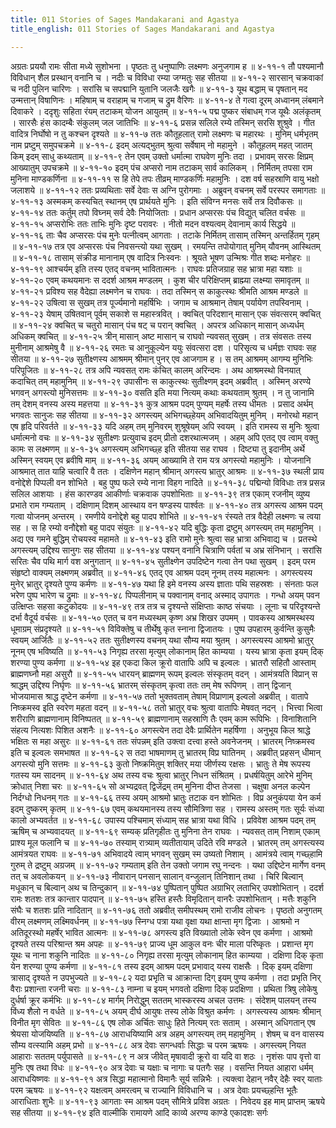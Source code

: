 ```yaml
---
title: 011 Stories of Sages Mandakarani and Agastya
title_english: 011 Stories of Sages Mandakarani and Agastya

---
```

<div class="audioEmbed"  caption="श्रीराम-हरिसीताराममूर्ति-घनपाठिभ्यां वचनम्" src="https://archive.org/download/Ramayana-recitation-Sriram-harisItArAmamUrti-Ghanapaati-v2/Kanda_3/Kanda_3_ARK-011-Agastya_Mahathyam.mp3"></div>
अग्रतः प्रययौ रामः सीता मध्ये सुशोभना ।  
पृष्ठतः तु धनुष्पाणिः लक्ष्मणः अनुजगाम ह ॥ ४-११-१  
तौ पश्यमानौ विविधान् शैल प्रस्थान् वनानि च ।  
नदीः च विविधा रम्या जग्मतुः सह सीतया ॥ ४-११-२  
सारसान् चक्रवाकां च नदी पुलिन चारिणः ।  
सरांसि च सपद्मानि युतानि जलजैः खगैः ॥ ४-११-३  
यूथ बद्धाम् च पृषतान् मद उन्मत्तान् विषाणिनः ।  
महिषाम् च वराहाम् च गजाम् च द्रुम वैरिणः ॥ ४-११-४  
ते गत्वा दूरम् अध्वानम् लंबमाने दिवाकरे ।  
ददृशुः सहिता रंयम् तटाकम् योजन आयुतम् ॥ ४-११-५  
पद्म पुष्कर संबाधम् गज यूथैः अलंकृतम् ।  
सारसैः हंस कादम्बैः संकुलम् जल जातिभिः ॥ ४-११-६  
प्रसन्न सलिले रम्ये तस्मिन् सरसि शुश्रुवे ।  
गीत वादित्र निर्घोषो न तु कश्चन दृश्यते ॥ ४-११-७  
ततः कौतूहलात् रामो लक्ष्मणः च महारथः ।  
मुनिम् धर्मभृतम् नाम प्रष्टुम् समुपचक्रमे ॥ ४-११-८  
इदम् अत्यद्भुतम् श्रुत्वा सर्वेषाम् नो महामुने ।  
कौतूहलम् महत् जातम् किम् इदम् साधु कथ्यताम् ॥ ४-११-९  
तेन एवम् उक्तो धर्मात्मा राघवेण मुनिः तदा ।  
प्रभावम् सरसः क्षिप्रम् आख्यातुम् उपचक्रमे ॥ ४-११-१०  
इदम् पंच अप्सरो नाम तटाकम् सार्व कालिकम् ।  
निर्मितम् तपसा राम मुनिना माण्डकर्णिना ॥ ४-११-११  
स हि तेपे तपः तीव्रम् माण्डकर्णिः महामुनिः ।  
दश वर्ष सहस्राणि वायु भक्षो जलाशये ॥ ४-११-१२  
ततः प्रव्यथिताः सर्वे देवाः स अग्नि पुरोगमाः ।  
अब्रुवन् वचनम् सर्वे परस्पर समागताः ॥ ४-११-१३  
अस्मकम् कस्यचित् स्थानम् एष प्रार्थयते मुनिः ।  
इति संविग्न मनसः सर्वे तत्र दिवौकसः ॥ ४-११-१४  
ततः कर्तुम् तपो विघ्नम् सर्व देवैः नियोजिताः ।  
प्रधान अप्सरसः पंच विद्युत् चलित वर्चसः ॥ ४-११-१५  
अप्सरोभिः ततः ताभिः मुनिः दृष्ट परावरः ।  
नीतो मदन वश्यत्वम् देवानाम् कार्य सिद्धये ॥ ४-११-१६  
ताः चैव अप्सरसः पंच मुनेः पत्नीत्वम् आगताः ।  
तटाके निर्मितम् तासाम् तस्मिन् अन्तर्हितम् गृहम् ॥ ४-११-१७  
तत्र एव अप्सरसः पंच निवसन्त्यो यथा सुखम् ।  
रमयन्ति तपोयोगात् मुनिम् यौवनम् आस्थितम् ॥ ४-११-१८  
तासाम् संक्रीड मानानाम् एष वादित्र निःस्वनः ।  
श्रूयते भूषण उन्मिश्रः गीत शब्दः मनोहरः ॥ ४-११-१९  
आश्चर्यम् इति तस्य एतद् वचनम् भावितात्मनः ।  
राघवः प्रतिजग्राह सह भ्रात्रा महा यशाः ॥ ४-११-२०  
एवम् कथयमानः स ददर्श आश्रम मण्डलम् ।  
कुश चीर परिक्षिप्तम् ब्राह्म्या लक्ष्म्या समावृतम् ॥ ४-११-२१  
प्रविश्य सह वैदेह्या लक्ष्मणेन च राघवः ।  
तदा तस्मिन् स काकुत्स्थः श्रीमति आश्रम मण्डले ॥ ४-११-२२  
उषित्वा स सुखम् तत्र पूर्ज्यमानो महर्षिभिः ।  
जगाम च आश्रमान् तेषाम् पर्यायेण तपस्विनाम् ।४-११-२३  
येषाम् उषितवान् पूर्वम् सकाशे स महास्त्रवित् ।  
क्वचित् परिदशान् मासान् एक संवत्सरम् क्वचित् ॥ ४-११-२४  
क्वचित् च चतुरो मासान् पंच षट् च परान् क्वचित् ।  
अपरत्र अधिकान् मासान् अध्यर्धम् अधिकम् क्वचित् ॥ ४-११-२५  
त्रीन् मासान् अष्ट मासान् च राघवो न्यवसत् सुखम् ।  
तत्र संवसतः तस्य मुनीनाम् आश्रमेषु वै ॥ ४-११-२६  
रमतः च आनुकूल्येन ययुः संवत्सरा दश ।  
परिसृत्य च धर्मज्ञः राघवः सह सीतया ॥ ४-११-२७  
सुतीक्ष्णस्य आश्रमम् श्रीमान् पुनर् एव आजगाम ह ।  
स तम् आश्रमम् आगम्य मुनिभिः परिपूजितः ॥ ४-११-२८  
तत्र अपि न्यवसत् रामः कंचित् कालम् अरिन्दमः ।  
अथ आश्रमस्थो विनयात् कदाचित् तम् महामुनिम् ॥ ४-११-२९  
उपासीनः स काकुत्स्थः सुतीक्ष्णम् इदम् अब्रवीत् ।  
अस्मिन् अरण्ये भगवन् अगस्त्यो मुनिसत्तमः ॥ ४-११-३०  
वसति इति मया नित्यम् कथाः कथयताम् श्रुतम् ।  
न तु जानामि तम् देशम् वनस्य अस्य महत्तया ॥ ४-११-३१  
कुत्र आश्रम पदम् पुण्यम् महर्षेः तस्य धीमतः ।  
प्रसाद अर्थम् भगवतः सानुजः सह सीतया ॥ ४-११-३२  
अगस्त्यम् अभिगच्छ्हेयम् अभिवादयितुम् मुनिम् ।  
मनोरथो महान् एष हृदि परिवर्तते ॥ ४-११-३३  
यदि अहम् तम् मुनिवरम् शुश्रूषेयम् अपि स्वयम् ।  
इति रामस्य स मुनिः श्रुत्वा धर्मात्मनो वचः ॥ ४-११-३४  
सुतीक्ष्णः प्रत्युवाच इदम् प्रीतो दशरथात्मजम् ।  
अहम् अपि एतद् एव त्वाम् वक्तु कामः स लक्ष्मणम् ॥ ४-१-३५  
अगस्त्यम् अभिगच्छ्ह इति सीतया सह राघव ।  
दिष्ट्या तु इदानीम् अर्थे अस्मिन् स्वयम् एव ब्रवीषि माम् ॥ ४-११-३६  
अयम् आख्यामि ते राम यत्र अगस्त्यो महामुनिः ।  
योजनानि आश्रमात् तात याहि चत्वारि वै ततः ।  
दक्षिणेन महान् श्रीमान् अगस्त्य भ्रातुर् आश्रमः ॥ ४-११-३७  
स्थली प्राय वनोद्देशे पिप्पली वन शोभिते ।  
बहु पुष्प फले रम्ये नाना विहग नादिते ॥ ४-११-३८  
पद्मिन्यो विविधाः तत्र प्रसन्न सलिल आशयाः ।  
हंस कारण्डव आकीर्णाः चक्रवाक उपशोभिताः ॥ ४-११-३९  
तत्र एकाम् रजनीम् व्युष्य प्रभाते राम गम्यताम् ।  
दक्षिणाम् दिशम् आस्थाय वन षण्डस्य पार्श्वतः ॥ ४-११-४०  
तत्र अगस्त्य आश्रम पदम् गत्वा योजनम् अन्तरम् ।  
रमणीये वनोद्देशे बहु पादप शोभिते ॥ ४-११-४१  
रंस्यते तत्र वैदेही लक्ष्मणः च त्वया सह ।  
स हि रम्यो वनौद्देशो बहु पादप संयुतः ॥ ४-११-४२  
यदि बुद्धिः कृता द्रष्टुम् अगस्त्यम् तम् महामुनिम् ।  
अद्य एव गमने बुद्धिम् रोचयस्व महामते ॥ ४-११-४३  
इति रामो मुनेः श्रुत्वा सह भ्रात्रा अभिवाद्य च ।  
प्रतस्थे अगस्त्यम् उद्दिश्य सानुगः सह सीतया ॥ ४-११-४४  
पश्यन् वनानि चित्राणि पर्वतां च अभ्र संनिभान् ।  
सरांसि सरितः चैव पथि मार्ग वश अनुगतान् ॥ ४-११-४५  
सुतीक्ष्णेन उपदिष्टेन गत्वा तेन पथा सुखम् ।  
इदम् परम संहृष्टो वाक्यम् लक्ष्मणम् अब्रवीत् ॥ ४-११-४६  
एतद् एव आश्रम पदम् नूनम् तस्य महात्मनः ।  
अगस्त्यस्य मुनेर् भ्रातुर् दृश्यते पुण्य कर्मणः ॥ ४-११-४७  
यथा हि इमे वनस्य अस्य ज्ञाताः पथि सहस्रशः ।  
संनताः फल भरेण पुष्प भारेण च द्रुमाः ॥ ४-११-४८  
पिप्पलीनाम् च पक्वानाम् वनाद् अस्माद् उपागतः ।  
गन्धो अयम् पवन उत्क्षिप्तः सहसा कटुकोदयः ॥ ४-११-४९  
तत्र तत्र च दृश्यन्ते संक्षिप्ताः काष्ठ संचयाः ।  
लूनाः च परिदृश्यन्ते दर्भा वैदूर्य वर्चसः ॥ ४-११-५०  
एतत् च वन मध्यस्थम् कृष्ण अभ्र शिखर उपमम् ।  
पावकस्य आश्रमस्थस्य धूमाग्रम् संप्रदृश्यते ॥ ४-११-५१  
विविक्तेषु च तीर्थेषु कृत स्नाना द्विजातयः ।  
पुष्प उपहारम् कुर्वन्ति कुसुमैः स्वयम् आर्जितैः ॥ ४-११-५२  
ततः सुतीक्ष्णस्य वचनम् यथा सौम्य मया श्रुतम् ।  
अगस्त्यस्य आश्रमो भ्रातुर् नूनम् एष भविष्यति ॥ ४-११-५३  
निगृह्य तरसा मृत्युम् लोकानाम् हित काम्यया ।  
यस्य भ्रात्रा कृता इयम् दिक् शरण्या पुण्य कर्मणा ॥ ४-११-५४  
इह एकदा किल क्रूरो वातापिः अपि च इल्वलः ।  
भ्रातरौ सहितौ आस्ताम् ब्राह्मणघ्नौ महा असुरौ ॥ ४-११-५५  
धारयन् ब्राह्मणम् रूपम् इल्वलः संस्कृतम् वदन् ।  
आमंत्रयति विप्रान् स श्राद्धम् उद्दिश्य निर्घृणः ॥ ४-११-५६  
भ्रातरम् संस्कृतम् कृत्वा ततः तम् मेष रूपिणम् ।  
तान् द्विजान् भोजयामास श्राद्ध दृष्टेन कर्मणा ॥ ४-११-५७  
ततो भुक्तवताम् तेषाम् विप्राणाम् इल्वलो अब्रवीत् ।  
वातापे निष्क्रमस्व इति स्वरेण महता वदन् ॥ ४-११-५८  
ततो भ्रातुर् वचः श्रुत्वा वातापिः मेषवत् नदन् ।  
भित्त्वा भित्वा शरीराणि ब्राह्मणानाम् विनिष्पतत् ॥ ४-११-५९  
ब्राह्मणानाम् सहस्राणि तैः एवम् काम रूपिभिः ।  
विनाशितानि संहत्य नित्यशः पिशित अशनैः ॥ ४-११-६०  
अगस्त्येन तदा देवैः प्रार्थितेन महर्षिणा ।  
अनुभूय किल श्राद्धे भक्षितः स महा असुरः ॥ ४-११-६१  
ततः संपन्नम् इति उक्त्वा दत्त्वा हस्ते अवनेजनम् ।  
भ्रातरम् निष्क्रमस्व इति च इल्वलः समभाषत ॥ ४-११-६२  
स तदा भाषमाणम् तु भ्रातरम् विप्र घातिनम् ।  
अब्रवीत् प्रहसन् धीमान् अगस्त्यो मुनि सत्तमः ॥ ४-११-६३  
कुतो निष्क्रमितुम् शक्तिर् मया जीर्णस्य रक्षसः ।  
भ्रातुः ते मेष रूपस्य गतस्य यम सादनम् ॥ ४-११-६४  
अथ तस्य वचः श्रुत्वा भ्रातुर् निधन संश्रितम् ।  
प्रधर्षयितुम् आरेभे मुनिम् क्रोधात् निशा चरः ॥ ४-११-६५  
सो अभ्यद्रवत् द्विजेंद्रम् तम् मुनिना दीप्त तेजसा ।  
चक्षुषा अनल कल्पेन निर्दग्धो निधनम् गतः ॥ ४-११-६६  
तस्य अयम् आश्रमो भ्रातुः तटाक वन शोभितः ।  
विप्र अनुकंपया येन कर्म इदम् दुष्करम् कृतम् ॥ ४-११-६७  
एवम् कथयमानस्य तस्य सौमित्रिणा सह ।  
रामस्य अस्तम् गतः सूर्यः संध्या कालो अभ्यवर्तत ॥ ४-११-६८  
उपास्य पश्चिमाम् संध्याम् सह भ्रात्रा यथा विधि ।  
प्रविवेश आश्रम पदम् तम् ऋषिम् च अभ्यवादयत् ॥ ४-११-६९  
सम्यक् प्रतिगृहीतः तु मुनिना तेन राघवः ।  
न्यवसत् ताम् निशाम् एकाम् प्राश्य मूल फलानि च ॥ ४-११-७०  
तस्याम् रात्र्याम् व्यतीतायाम् उदिते रवि मण्डले ।  
भ्रातरम् तम् अगस्त्यस्य आमंत्रयत राघवः ॥ ४-११-७१  
अभिवादये त्वाम् भगवन् सुखम् स्म उष्यतो निशाम् ।  
आमंत्रये त्वाम् गच्छ्हामि गुरुम् ते द्रष्टुम् अग्रजम् ॥ ४-११-७२  
गम्यताम् इति तेन उक्तो जगाम रघु नन्दनः ।  
यथा उद्दिष्टेन मार्गेण वनम् तत् च अवलोकयन् ॥ ४-११-७३  
नीवारान् पनसान् सालान् वन्जुलान् तिनिशान् तथा ।  
चिरि बिल्वान् मधूकान् च बिल्वान् अथ च तिन्दुकान् ॥ ४-११-७४  
पुष्पितान् पुष्पित अग्राभिर् लताभिर् उपशोभितान् ।  
ददर्श रामः शतशः तत्र कान्तार पादपान् ॥ ४-११-७५  
हस्ति हस्तैः विमृदितान् वानरैः उपशोभितान् ।  
मत्तैः शकुनि संघैः च शतशः प्रति नादितान् ॥ ४-११-७६  
ततो अब्रवीत् समीपस्थम् रामो राजीव लोचनः ।  
पृष्ठतो अनुगतम् वीरम् लक्ष्मणम् लक्ष्मिवर्धनम् ॥ ४-११-७७  
स्निग्ध पत्रा यथा वृक्षा यथा क्षान्ता मृग द्विजाः ।  
आश्रमो न अतिदूरस्थो महर्षेर् भावित आत्मनः ॥ ४-११-७८  
अगस्त्य इति विख्यातो लोके स्वेन एव कर्मणा ।  
आश्रमो दृश्यते तस्य परिश्रान्त श्रम अपहः ॥ ४-११-७९  
प्राज्य धूम आकुल वनः चीर माला परिष्कृतः ।  
प्रशान्त मृग यूथः च नाना शकुनि नादितः ॥ ४-११-८०  
निगृह्य तरसा मृत्युम् लोकानाम् हित काम्यया ।  
दक्षिणा दिक् कृता येन शरण्या पुण्य कर्मणा ॥ ४-११-८१  
तस्य इदम् आश्रम पदम् प्रभावाद् यस्य राक्षसैः ।  
दिक् इयम् दक्षिणा त्रासाद् दृश्यते न उपभुज्यते ॥ ४-११-८२  
यदा प्रभृति च आक्रान्ता दिग् इयम् पुण्य कर्मणा ।  
तदा प्रभृति निर् वैराः प्रशान्ता रजनी चराः ॥ ४-११-८३  
नाम्ना च इयम् भगवतो दक्षिणा दिक् प्रदक्षिणा ।  
प्रथिता त्रिषु लोकेषु दुर्धर्षा क्रूर कर्मभिः ॥ ४-११-८४  
मार्गम् निरोद्धुम् सततम् भास्करस्य अचल उत्तमः ।  
संदेशम् पालयन् तस्य विंध्य शैलो न वर्धते ॥ ४-११-८५  
अयम् दीर्घ आयुषः तस्य लोके विश्रुत कर्मणः ।  
अगस्त्यस्य आश्रमः श्रीमान् विनीत मृग सेवितः ॥ ४-११-८६  
एष लोक अर्चितः साधुः हिते नित्यम् रतः सताम् ।  
अस्मान् अधिगतान् एष श्रेयसा योजयिष्यति ॥ ४-११-८७  
आराधयिष्यामि अत्र अहम् अगस्त्यम् तम् महामुनिम् ।  
शेषम् च वन वासस्य सौम्य वत्स्यामि अहम् प्रभो ॥ ४-११-८८  
अत्र देवाः सगन्धर्वाः सिद्धाः च परम ऋषयः ।  
अगस्त्यम् नियत आहाराः सततम् पर्युपासते ॥ ४-११-८९  
न अत्र जीवेत् मृषावादी क्रूरो वा यदि वा शठः ।  
नृशंसः पाप वृत्तो वा मुनिः एष तथा विधः ॥ ४-११-९०  
अत्र देवाः च यक्षाः च नागाः च पतगैः सह ।  
वसन्ति नियत आहारा धर्मम् आराधयिष्णवः ॥ ४-११-९१  
अत्र सिद्धा महात्मानो विमानैः सूर्य सन्निभैः ।  
त्यक्त्वा देहान् नवैर् देहैः स्वर् याताः परम ऋषयः ॥ ४-११-९२  
यक्षत्वम् अमरत्वम् च राज्यानि विविधानि च ।  
अत्र देवाः प्रयच्छ्हन्ति भूतैः आराधिताः शुभैः ॥ ४-११-९३  
आगताः स्म आश्रम पदम् सौमित्रे प्रविश अग्रतः ।  
निवेदय इह माम् प्राप्तम् ऋषये सह सीतया ॥ ४-११-९४  
इति वाल्मीकि रामायणे आदि काव्ये अरण्य काण्डे एकादशः सर्गः